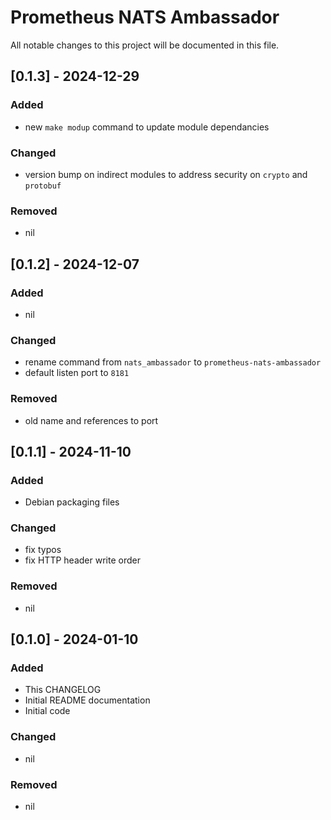 # Prometheus NATS Ambassador

All notable changes to this project will be documented in this file.

## [0.1.3] - 2024-12-29
### Added
- new `make modup` command to update module dependancies

### Changed
- version bump on indirect modules to address security on `crypto` and `protobuf`

### Removed
- nil

## [0.1.2] - 2024-12-07
### Added
- nil

### Changed
- rename command from `nats_ambassador` to `prometheus-nats-ambassador`
- default listen port to `8181`

### Removed
- old name and references to port

## [0.1.1] - 2024-11-10
### Added
- Debian packaging files

### Changed
- fix typos
- fix HTTP header write order

### Removed
- nil

## [0.1.0] - 2024-01-10
### Added
- This CHANGELOG
- Initial README documentation
- Initial code

### Changed
- nil

### Removed
- nil
